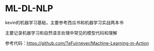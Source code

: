 # ML-DL-NLP
kevin的机器学习基础，主要参考西瓜书和机器学习实战两本书

主要记录机器学习和自然语言处理中常见的模型代码和理解

参考代码：https://github.com/TeFuirnever/Machine-Learning-in-Action

